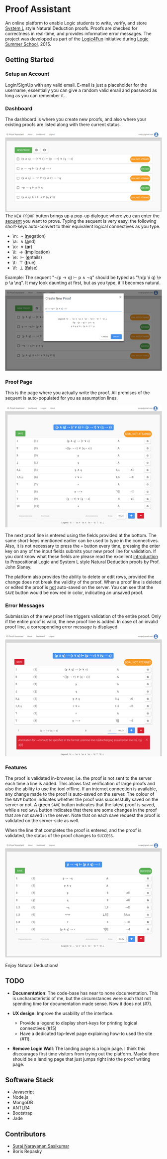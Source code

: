 # Proof Assistant

An online platform to enable Logic students to write, verify, and store [System L](https://en.wikipedia.org/wiki/System_L) style Natural Deduction proofs. Proofs are checked for correctness in real-time, and provides informative error messages. The project was developed as part of the [Logic4Fun](https://l4f.cecs.anu.edu.au/) initiative during [Logic Summer School](lss.cecs.anu.edu.au), 2015.

## Getting Started

### Setup an Account
Login/SignUp with any valid email. E-mail is just a placeholder for the username, essentially you can give a random valid email and password as long as you can remember it.

### Dashboard
The dashboard is where you create new proofs, and also where your existing proofs are listed along with there current status.

![Dashboard](/public/img/dashboard.png)
The `NEW PROOF` button brings up a pop-up dialogue where you can enter the [sequent](https://en.wikipedia.org/wiki/Sequent) you want to prove. Typing the sequent is very easy, the following short-keys auto-convert to their equivalent logical connectives as you type.
* \n:&nbsp;&nbsp;¬&nbsp;(<u><b>n</b></u>egation)
* \a:&nbsp;&nbsp;∧&nbsp;(<u><b>a</b></u>nd)
* \o:&nbsp;&nbsp;∨&nbsp;(<u><b>o</b></u>r)
* \i:&nbsp;&nbsp;→&nbsp;(<u><b>i</b></u>mplication)
* \e:&nbsp;&nbsp;⊢&nbsp;(<u><b>e</b></u>ntails)
* \t:&nbsp;&nbsp;⊤&nbsp;(<u><b>t</b></u>rue)
* \f:&nbsp;&nbsp;⊥&nbsp;(<u><b>f</b></u>alse)

Example: The sequent "¬(p → q) ⊢ p ∧ ¬q" should be typed as "\n(p \i q) \e p \a \nq". It may look daunting at first, but as you type, it'll becomes natural.

![New Proof](/public/img/create_new_proof.png)

### Proof Page
This is the page where you actually write the proof. All premises of the sequent is auto-populated for you as assumption lines.

![Proof Page](/public/img/proof_page.png)

The next proof line is entered using the fields provided at the bottom. The same short-keys mentioned earlier can be used to type in the connectives. Also, it is not necessary to press the `+` button every time, pressing the enter key on any of the input fields submits your  new proof line for validation. If you dont know what these fields are please read the excellent [introduction](http://users.cecs.anu.edu.au/~jks/LogicNotes/index.html) to Propositional Logic and System L style Natural Deduction proofs by Prof. John Slaney.

The platform also provides the ability to delete or edit rows, provided the change does not break the validity of the proof. When a proof line is deleted or edited the proof is <u>not</u> auto-saved on the server. You can see that the `SAVE` button would be now red in color, indicating an unsaved proof.

### Error Messages
Submission of the new proof line triggers validation of the entire proof. Only if the entire proof is valid, the new proof line is added. In case of an invalid proof line, a corresponding error message is displayed.

![Error Message](/public/img/error_message.png)

### Features
The proof is validated in-browser, i.e. the proof is not sent to the server each time a line is added. This allows fast verification of large proofs and also the ability to use the tool offline. If an internet connection is available, any change made to the proof is auto-saved on the server. The colour of the `SAVE` button indicates whether the proof was successfully saved on the server or not. A green `SAVE` button indicates that the latest proof is saved, while a red `SAVE` button indicates that there are some changes in the proof that are not saved in the server. Note that on each save request the proof is validated on the server-side as well.

When the line that completes the proof is entered, and the proof is validated, the status of the proof changes to `SUCCESS`.

![Success](/public/img/write_proof.png)

Enjoy Natural Deductions!

## TODO

* **Documentation**: The code-base has near to none documentation. This is uncharacteristic of me, but the circumstances were such that not spending time for documentation made sense. Now it does not (#7).
* **UX design**: Improve the usability of the interface.

  * Provide a legend to display short-keys for printing logical connectives (#15)
  * Have a dedicated top-level page explaining how-to used the site (#11).
* **Remove Login Wall**: The landing page is a login page. I think this discourages first time visitors from trying out the platform. Maybe there should be a landing page that just jumps right into the proof writing page.

## Software Stack
* Javascript
* Node.js
* MongoDB
* ANTLR4
* Bootstrap
* Jade

## Contributors

* [Suraj Narayanan Sasikumar](https://github.com/surajx)
* Boris Repasky
